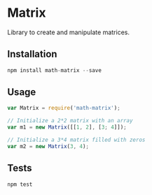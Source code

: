 # Matrix

Library to create and manipulate matrices.

## Installation

```javascript
npm install math-matrix --save
```

## Usage

```javascript
var Matrix = require('math-matrix');

// Initialize a 2*2 matrix with an array
var m1 = new Matrix([[1, 2], [3; 4]]);

// Initialize a 3*4 matrix filled with zeros
var m2 = new Matrix(3, 4);
```

## Tests

```javascript
npm test
```
